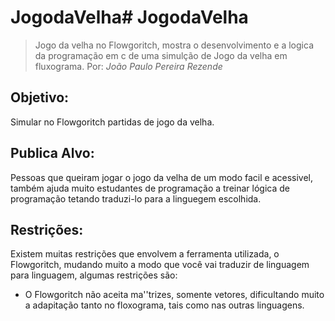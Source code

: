 # JogodaVelha# JogodaVelha
>Jogo da velha no Flowgoritch, mostra o desenvolvimento e a logica da programação em c de uma simulção de Jogo da velha em fluxograma.
>Por: _*João Paulo Pereira Rezende*_

## Objetivo:
Simular no Flowgoritch partidas de jogo da velha.

## Publica Alvo:
Pessoas que queiram jogar o jogo da velha de um modo facil e acessivel, também ajuda muito estudantes de programação a treinar lógica
de programação tetando traduzi-lo para a linguegem escolhida.

## Restrições:
Existem muitas restrições que envolvem a ferramenta utilizada, o Flowgoritch, mudando muito a modo que você vai traduzir de linguagem
para linguagem, algumas restrições são:
* O Flowgoritch não aceita ma''trizes, somente vetores, dificultando muito a adapitação tanto no floxograma, tais como nas outras linguagens.